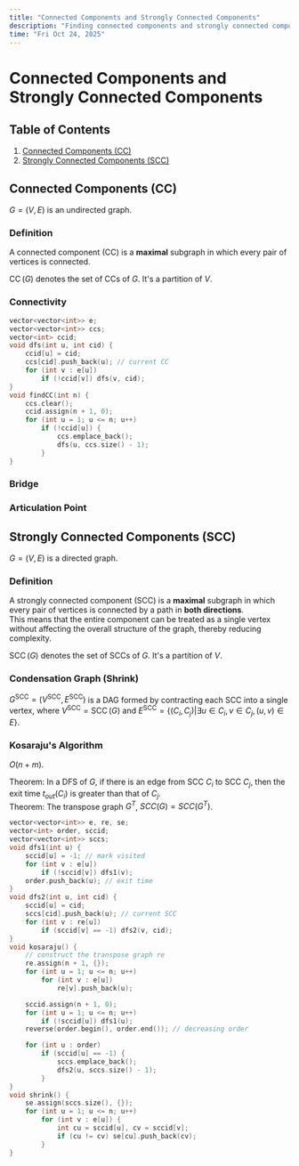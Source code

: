 ```yaml
---
title: "Connected Components and Strongly Connected Components"
description: "Finding connected components and strongly connected components in graphs."
time: "Fri Oct 24, 2025"
---
```


# Connected Components and Strongly Connected Components

## Table of Contents

1. [Connected Components (CC)](#connected-components-cc)
2. [Strongly Connected Components (SCC)](#strongly-connected-components-scc)

## Connected Components (CC)

$G = (V, E)$ is an undirected graph.

### Definition

A connected component (CC) is a **maximal** subgraph in which every pair of vertices is connected.

$\operatorname{CC}(G)$ denotes the set of CCs of $G$. It's a partition of $V$.

### Connectivity

```cpp
vector<vector<int>> e;
vector<vector<int>> ccs;
vector<int> ccid;
void dfs(int u, int cid) {
    ccid[u] = cid;
    ccs[cid].push_back(u); // current CC
    for (int v : e[u])
        if (!ccid[v]) dfs(v, cid);
}
void findCC(int n) {
    ccs.clear();
    ccid.assign(n + 1, 0);
    for (int u = 1; u <= n; u++)
        if (!ccid[u]) {
            ccs.emplace_back();
            dfs(u, ccs.size() - 1);
        }
}
```

### Bridge

### Articulation Point

## Strongly Connected Components (SCC)

$G = (V, E)$ is a directed graph.

### Definition

A strongly connected component (SCC) is a **maximal** subgraph in which every pair of vertices is connected by a path in **both directions**.  
This means that the entire component can be treated as a single vertex without affecting the overall structure of the graph, thereby reducing complexity.

$\operatorname{SCC}(G)$ denotes the set of SCCs of $G$. It's a partition of $V$.

### Condensation Graph (Shrink)

$G^{\operatorname{SCC}} = (V^{\operatorname{SCC}}, E^{\operatorname{SCC}})$ is a DAG formed by contracting each SCC into a single vertex, where $V^{\operatorname{SCC}} = \operatorname{SCC}(G)$ and $E^{\operatorname{SCC}} = \{(C_i, C_j) | \exists u \in C_i, v \in C_j, (u, v) \in E\}$.

### Kosaraju's Algorithm

$O(n + m)$.  

Theorem: In a DFS of $G$, if there is an edge from SCC $C_i$ to SCC $C_j$, then the exit time $t_{out}(C_i)$ is greater than that of $C_j$.  
Theorem: The transpose graph $G^T$, $SCC(G) = SCC(G^T)$.

```cpp
vector<vector<int>> e, re, se;
vector<int> order, sccid;
vector<vector<int>> sccs;
void dfs1(int u) {
    sccid[u] = -1; // mark visited
    for (int v : e[u])
        if (!sccid[v]) dfs1(v);
    order.push_back(u); // exit time
}
void dfs2(int u, int cid) {
    sccid[u] = cid;
    sccs[cid].push_back(u); // current SCC
    for (int v : re[u])
        if (sccid[v] == -1) dfs2(v, cid);
}
void kosaraju() {
    // construct the transpose graph re
    re.assign(n + 1, {});
    for (int u = 1; u <= n; u++)
        for (int v : e[u])
            re[v].push_back(u);

    sccid.assign(n + 1, 0);
    for (int u = 1; u <= n; u++)
        if (!sccid[u]) dfs1(u);
    reverse(order.begin(), order.end()); // decreasing order

    for (int u : order)
        if (sccid[u] == -1) {
            sccs.emplace_back();
            dfs2(u, sccs.size() - 1);
        }
}
void shrink() {
    se.assign(sccs.size(), {});
    for (int u = 1; u <= n; u++)
        for (int v : e[u]) {
            int cu = sccid[u], cv = sccid[v];
            if (cu != cv) se[cu].push_back(cv);
        }
}
```